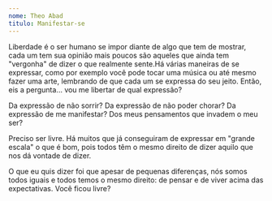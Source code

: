 ```yaml
---
nome: Theo Abad
titulo: Manifestar-se
---
```


Liberdade é o ser humano se impor diante  de algo que tem de mostrar, cada um tem sua opinião mais poucos são aqueles que ainda tem  "vergonha" de dizer o que realmente sente.Há várias maneiras de se expressar, como por exemplo você pode tocar uma música ou até mesmo fazer uma arte, lembrando de que cada um se expressa do seu jeito. Então, eis a pergunta... vou me libertar de qual expressão?

Da expressão de não sorrir? Da expressão de não poder chorar? Da expressão de me manifestar? Dos meus pensamentos que invadem o meu ser?

Preciso ser livre. Há muitos que já conseguiram de expressar em "grande escala" o que é bom, pois todos têm o mesmo direito de dizer aquilo que nos dá vontade de dizer.

O que eu quis dizer foi que apesar de pequenas diferenças, nós somos todos iguais e todos temos o mesmo direito: de pensar e de viver acima das expectativas. Você ficou livre?

